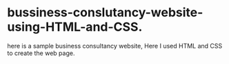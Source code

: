 # bussiness-conslutancy-website-using-HTML-and-CSS.
here is a sample business consultancy website, Here I used HTML and CSS to create the web page.
